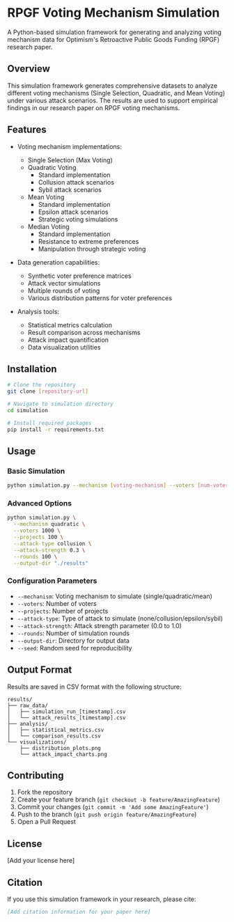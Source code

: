 # RPGF Voting Mechanism Simulation

A Python-based simulation framework for generating and analyzing voting mechanism data for Optimism's Retroactive Public Goods Funding (RPGF) research paper.

## Overview

This simulation framework generates comprehensive datasets to analyze different voting mechanisms (Single Selection, Quadratic, and Mean Voting) under various attack scenarios. The results are used to support empirical findings in our research paper on RPGF voting mechanisms.

## Features

- Voting mechanism implementations:
  - Single Selection (Max Voting)
  - Quadratic Voting
    - Standard implementation
    - Collusion attack scenarios
    - Sybil attack scenarios
  - Mean Voting
    - Standard implementation
    - Epsilon attack scenarios
    - Strategic voting simulations
  - Median Voting
    - Standard implementation
    - Resistance to extreme preferences
    - Manipulation through strategic voting

- Data generation capabilities:
  - Synthetic voter preference matrices
  - Attack vector simulations
  - Multiple rounds of voting
  - Various distribution patterns for voter preferences

- Analysis tools:
  - Statistical metrics calculation
  - Result comparison across mechanisms
  - Attack impact quantification
  - Data visualization utilities

## Installation

```bash
# Clone the repository
git clone [repository-url]

# Navigate to simulation directory
cd simulation

# Install required packages
pip install -r requirements.txt
```

## Usage

### Basic Simulation

```bash
python simulation.py --mechanism [voting-mechanism] --voters [num-voters] --projects [num-projects]
```

### Advanced Options

```bash
python simulation.py \
  --mechanism quadratic \
  --voters 1000 \
  --projects 100 \
  --attack-type collusion \
  --attack-strength 0.3 \
  --rounds 100 \
  --output-dir "./results"
```

### Configuration Parameters

- `--mechanism`: Voting mechanism to simulate (single/quadratic/mean)
- `--voters`: Number of voters
- `--projects`: Number of projects
- `--attack-type`: Type of attack to simulate (none/collusion/epsilon/sybil)
- `--attack-strength`: Attack strength parameter (0.0 to 1.0)
- `--rounds`: Number of simulation rounds
- `--output-dir`: Directory for output data
- `--seed`: Random seed for reproducibility

## Output Format

Results are saved in CSV format with the following structure:

```
results/
├── raw_data/
│   ├── simulation_run_[timestamp].csv
│   └── attack_results_[timestamp].csv
├── analysis/
│   ├── statistical_metrics.csv
│   └── comparison_results.csv
└── visualizations/
    ├── distribution_plots.png
    └── attack_impact_charts.png
```

## Contributing

1. Fork the repository
2. Create your feature branch (`git checkout -b feature/AmazingFeature`)
3. Commit your changes (`git commit -m 'Add some AmazingFeature'`)
4. Push to the branch (`git push origin feature/AmazingFeature`)
5. Open a Pull Request

## License

[Add your license here]

## Citation

If you use this simulation framework in your research, please cite:

```bibtex
[Add citation information for your paper here]
```
